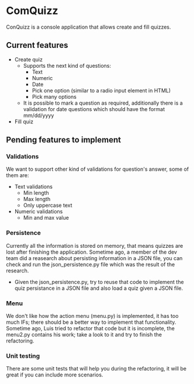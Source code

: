 # ComQuizz
ConQuizz is a console application that allows create and fill quizzes.
 
## Current features
 * Create quiz
   * Supports the next kind of questions:
     * Text
     * Numeric
     * Date
     * Pick one option (similar to a radio input element in HTML)
     * Pick many options
   * It is possible to mark a question as required, additionally there is a validation for date questions which should have the format mm/dd/yyyy
 * Fill quiz
 
## Pending features to implement
### Validations
We want to support other kind of validations for question's answer, some of them are:
   * Text validations
     * Min length
     * Max length
     * Only uppercase text
   * Numeric validations
     * Min and max value

### Persistence
Currently all the information is stored on memory, that means quizzes are lost after finishing the application. 
Sometime ago, a member of the dev team did a reasearch about persisting information in a JSON file, you can check and run the json_persistence.py file which was the result of the research.
   * Given the json_persistence.py, try to reuse that code to implement the quiz persistance in a JSON file and also load a quiz given a JSON file.

### Menu
We don't like how the action menu (menu.py) is implemented, it has too much IFs; there should be a better way to implement that functionality. Sometime ago, Luis tried to refactor that code but it is incomplete, the menu2.py contains his work; take a look to it and try to finish the refactoring.

### Unit testing
There are some unit tests that will help you during the refactoring, it will be great if you can include more scenarios.

